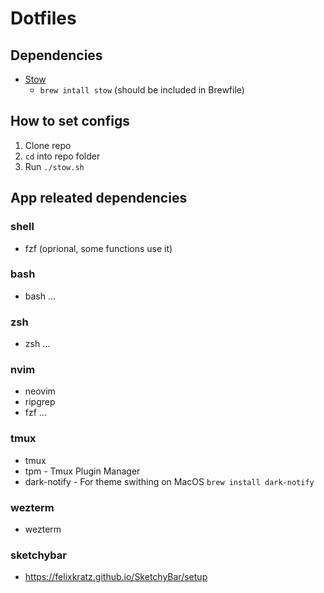 # Dotfiles

## Dependencies
- [Stow](https://www.gnu.org/software/stow/)
    -   `brew intall stow` (should be included in Brewfile)

## How to set configs

1. Clone repo
2. `cd` into repo folder
3. Run `./stow.sh`

## App releated dependencies

### shell

- fzf (oprional, some functions use it)

### bash

- bash
...

### zsh

- zsh
...

### nvim

- neovim
- ripgrep
- fzf
...

### tmux

- tmux
- tpm - Tmux Plugin Manager
- dark-notify - For theme swithing on MacOS `brew install dark-notify`

### wezterm

- wezterm

### sketchybar

- https://felixkratz.github.io/SketchyBar/setup

